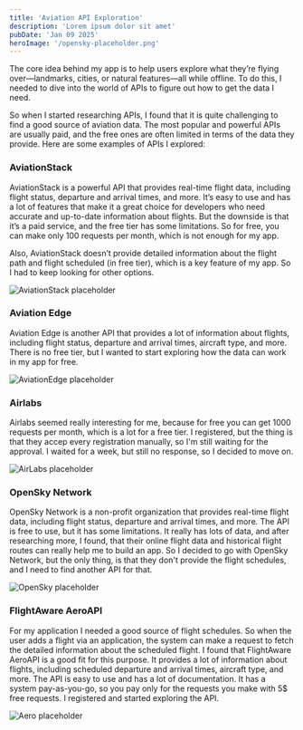 ```yaml
---
title: 'Aviation API Exploration'
description: 'Lorem ipsum dolor sit amet'
pubDate: 'Jan 09 2025'
heroImage: '/opensky-placeholder.png'
---
```


The core idea behind my app is to help users explore what they’re flying over—landmarks, cities, or natural features—all while offline. To do this, I needed to dive into the world of APIs to figure out how to get the data I need.

So when I started researching APIs, I found that it is quite challenging to find a good source of aviation data. The most popular and powerful APIs are usually paid, and the free ones are often limited in terms of the data they provide. Here are some examples of APIs I explored:

### AviationStack
AviationStack is a powerful API that provides real-time flight data, including flight status, departure and arrival times, and more. It’s easy to use and has a lot of features that make it a great choice for developers who need accurate and up-to-date information about flights. But the downside is that it’s a paid service, and the free tier has some limitations. So for free, you can make only 100 requests per month, which is not enough for my app.

Also, AviationStack doesn’t provide detailed information about the flight path and flight scheduled (in free tier), which is a key feature of my app. So I had to keep looking for other options.

![AviationStack placeholder](/aviationstack.png)


### Aviation Edge
Aviation Edge is another API that provides a lot of information about flights, including flight status, departure and arrival times, aircraft type, and more. There is no free tier, but I wanted to start exploring how the data can work in my app for free.

![AviationEdge placeholder](/aviationedge.png)

### Airlabs 
Airlabs seemed really interesting for me, because for free you can get 1000 requests per month, which is a lot for a free tier. I registered, but the thing is that they accep every registration manually, so I'm still waiting for the approval. I waited for a week, but still no response, so I decided to move on.

![AirLabs placeholder](/airlabs.png)

### OpenSky Network
OpenSky Network is a non-profit organization that provides real-time flight data, including flight status, departure and arrival times, and more. The API is free to use, but it has some limitations. It really has lots of data, and after researching more, I found, that their online flight data and historical flight routes can really help me to build an app. So I decided to go with OpenSky Network, but the only thing, is that they don't provide the flight schedules, and I need to find another API for that.

![OpenSky placeholder](/opensky.png)

### FlightAware AeroAPI
For my application I needed a good source of flight schedules. So when the user adds a flight via an application, the system can make a request to fetch the detailed information about the scheduled flight. I found that FlightAware AeroAPI is a good fit for this purpose. It provides a lot of information about flights, including scheduled departure and arrival times, aircraft type, and more. The API is easy to use and has a lot of documentation. It has a system pay-as-you-go, so you pay only for the requests you make with 5$ free requests. I registered and started exploring the API.

![Aero placeholder](/aero.png)